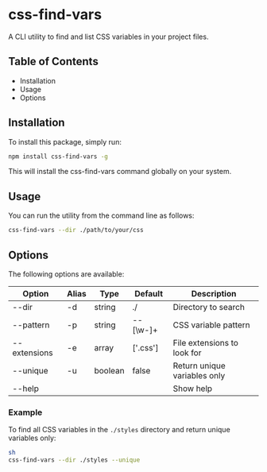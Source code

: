 # css-find-vars

A CLI utility to find and list CSS variables in your project files.

## Table of Contents

- Installation
- Usage
- Options

## Installation

To install this package, simply run:

```sh
npm install css-find-vars -g
```

This will install the css-find-vars command globally on your system.

## Usage

You can run the utility from the command line as follows:

```sh
css-find-vars --dir ./path/to/your/css
```

## Options

The following options are available:

| Option         | Alias | Type      | Default                  | Description                       |
|----------------|-------|-----------|--------------------------|-----------------------------------|
| --dir          | -d    | string    | ./                       | Directory to search               |
| --pattern      | -p    | string    | --[\w-]+                 | CSS variable pattern              |
| --extensions   | -e    | array     | ['.css']                 | File extensions to look for       |
| --unique       | -u    | boolean   | false                    | Return unique variables only      |
| --help         |       |           |                          | Show help                         |

### Example

To find all CSS variables in the `./styles` directory and return unique variables only:

```sh
sh
css-find-vars --dir ./styles --unique
```
